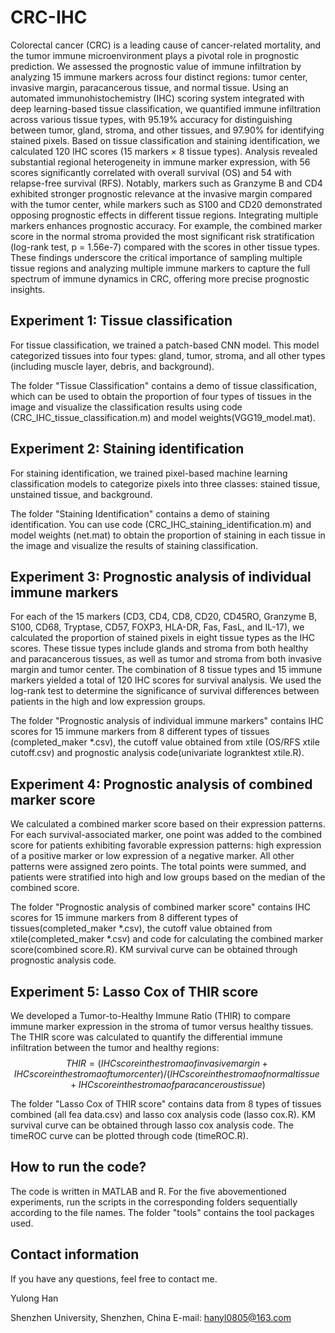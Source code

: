 # CRC-IHC

Colorectal cancer (CRC) is a leading cause of cancer-related mortality, and the tumor immune microenvironment plays a pivotal role in prognostic prediction. We assessed the prognostic value of immune infiltration by analyzing 15 immune markers across four distinct regions: tumor center, invasive margin, paracancerous tissue, and normal tissue. Using an automated immunohistochemistry (IHC) scoring system integrated with deep learning-based tissue classification, we quantified immune infiltration across various tissue types, with 95.19% accuracy for distinguishing between tumor, gland, stroma, and other tissues, and 97.90% for identifying stained pixels. Based on tissue classification and staining identification, we calculated 120 IHC scores (15 markers × 8 tissue types). Analysis revealed substantial regional heterogeneity in immune marker expression, with 56 scores significantly correlated with overall survival (OS) and 54 with relapse-free survival (RFS). Notably, markers such as Granzyme B and CD4 exhibited stronger prognostic relevance at the invasive margin compared with the tumor center, while markers such as S100 and CD20 demonstrated opposing prognostic effects in different tissue regions. Integrating multiple markers enhances prognostic accuracy. For example, the combined marker score in the normal stroma provided the most significant risk stratification (log-rank test, p = 1.56e-7) compared with the scores in other tissue types. These findings underscore the critical importance of sampling multiple tissue regions and analyzing multiple immune markers to capture the full spectrum of immune dynamics in CRC, offering more precise prognostic insights.


## Experiment 1: Tissue classification

For tissue classification, we trained a patch-based CNN model. This model categorized tissues into four types: gland, tumor, stroma, and all other types (including muscle layer, debris, and background).  

The folder "Tissue Classification" contains a demo of tissue classification, which can be used to obtain the proportion of four types of tissues in the image and visualize the classification results using code (CRC_IHC_tissue_classification.m) and model weights(VGG19_model.mat).



## Experiment 2: Staining identification

For staining identification, we trained pixel-based machine learning classification models to categorize pixels into three classes: stained tissue, unstained tissue, and background. 

The folder "Staining Identification" contains a demo of staining identification. You can use code (CRC_IHC_staining_identification.m) and model weights (net.mat) to obtain the proportion of staining in each tissue in the image and visualize the results of staining classification.



## Experiment 3: Prognostic analysis of individual immune markers

For each of the 15 markers (CD3, CD4, CD8, CD20, CD45RO, Granzyme B, S100, CD68, Tryptase, CD57, FOXP3, HLA-DR, Fas, FasL, and IL-17), we calculated the proportion of stained pixels in eight tissue types as the IHC scores. These tissue types include glands and stroma from both healthy and paracancerous tissues, as well as tumor and stroma from both invasive margin and tumor center. The combination of 8 tissue types and 15 immune markers yielded a total of 120 IHC scores for survival analysis. We used the log-rank test to determine the significance of survival differences between patients in the high and low expression groups.

The folder "Prognostic analysis of individual immune markers" contains IHC scores for 15 immune markers from 8 different types of tissues (completed_maker *.csv), the cutoff value obtained from xtile (OS/RFS xtile cutoff.csv) and prognostic analysis code(univariate logranktest xtile.R). 



## Experiment 4:  Prognostic analysis of combined marker score

We calculated a combined marker score based on their expression patterns.  For each survival-associated marker, one point was added to the combined score for patients exhibiting favorable expression patterns: high expression of a positive marker or low expression of a negative marker. All other patterns were assigned zero points. The total points were summed, and patients were stratified into high and low groups based on the median of the combined score.

The folder "Prognostic analysis of combined marker score" contains IHC scores for 15 immune markers from 8 different types of tissues(completed_maker *.csv), the cutoff value obtained from xtile(completed_maker *.csv) and code for calculating the combined marker score(combined score.R). KM survival curve can be obtained through prognostic analysis code.



## Experiment 5:  Lasso Cox of THIR score

We developed a Tumor-to-Healthy Immune Ratio (THIR) to compare immune marker expression in the stroma of tumor versus healthy tissues. The THIR score was calculated to quantify the differential immune infiltration between the tumor and healthy regions: 
$$
THIR=(IHC score in the stroma of invasive margin+IHC score in the stroma of tumor center)/(IHC score in the stroma of normal tissue+IHC score in the stroma of paracancerous tissue)
$$


The folder "Lasso Cox of THIR score" contains data from 8 types of tissues combined (all fea data.csv) and lasso cox analysis code (lasso cox.R). KM survival curve can be obtained through lasso cox analysis code. The timeROC curve can be plotted through code (timeROC.R).



## How to run the code?

The code is written in MATLAB and R. For the five abovementioned experiments, run the scripts in the corresponding folders sequentially according to the file names. The folder "tools"  contains the tool packages used.



## Contact information

If you have any questions, feel free to contact me.

Yulong Han

Shenzhen University, Shenzhen, China
E-mail: hanyl0805@163.com
